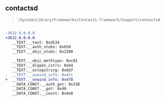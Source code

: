 ## contactsd

> `/System/Library/Frameworks/Contacts.framework/Support/contactsd`

```diff

-3632.6.0.0.0
+3632.8.0.0.0
   __TEXT.__text: 0xd534
   __TEXT.__auth_stubs: 0x650
   __TEXT.__objc_stubs: 0x2300

   __TEXT.__objc_methtype: 0xc01
   __TEXT.__dlopen_cstrs: 0xb4
   __TEXT.__oslogstring: 0x6d7
-  __TEXT.__unwind_info: 0x47c
+  __TEXT.__unwind_info: 0x478
   __DATA_CONST.__auth_got: 0x338
   __DATA_CONST.__got: 0xd8
   __DATA_CONST.__const: 0x9e8

```
